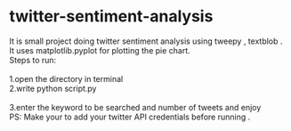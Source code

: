 # twitter-sentiment-analysis<br>
It is small project doing twitter sentiment analysis using tweepy , textblob .<br> It uses matplotlib.pyplot for plotting the pie chart.<br> 
Steps to run:<br>  
1.open the directory in terminal<br>
2.write python script.py<br>  
3.enter the keyword to be searched and number of tweets and enjoy<br> 
PS: Make your to add your twitter API credentials before running .
